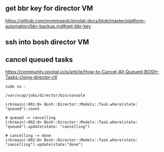 

## get bbr key for director VM
https://github.com/myminseok/pivotal-docs/blob/master/platform-automation/bbr-backup.md#get-bbr-key


## ssh into bosh director VM


## cancel queued tasks
https://community.pivotal.io/s/article/How-to-Cancel-All-Queued-BOSH-Tasks-Using-director-ctl
```
sudo su -

/var/vcap/jobs/director/bin/console

irb(main):001:0> Bosh::Director::Models::Task.where(state: "queued").count

# queued —> cancelling 
irb(main):002:0> Bosh::Director::Models::Task.where(state: "queued").update(state: "cancelling")

# cancelling —> done
irb(main):002:0> Bosh::Director::Models::Task.where(state: "cancelling").update(state:"done")

```

